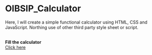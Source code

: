 # OIBSIP_Calculator
Here, I will create a simple functional calculator using HTML, CSS and JavaScript. Northing use of other third party style sheet or script.

<br/>
<b>Fill the calculator</b><br/>
<a href="https://jp2004jay.github.io/OIBSIP_Calculator/">Click here</a>

